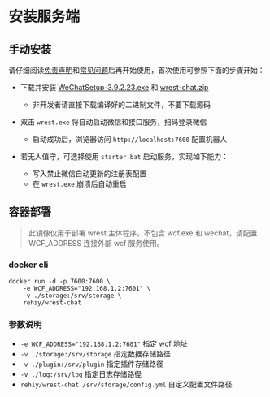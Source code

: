 # 安装服务端
## 手动安装

请仔细阅读[免责声明](/wrest/免责声明.md)和[常见问题](/wrest/常见问题.md)后再开始使用，首次使用可参照下面的步骤开始：

- 下载并安装 [WeChatSetup-3.9.2.23.exe](https://github.com/opentdp/wrest-chat/releases/download/v0.0.1/WeChatSetup-3.9.2.23.exe) 和 [wrest-chat.zip](https://github.com/opentdp/wrest-chat/releases)

  - 非开发者请直接下载编译好的二进制文件，不要下载源码

- 双击 `wrest.exe` 将自动启动微信和接口服务，扫码登录微信

  - 启动成功后，浏览器访问 `http://localhost:7600` 配置机器人

- 若无人值守，可选择使用 `starter.bat` 启动服务，实现如下能力：
  
  - 写入禁止微信自动更新的注册表配置
  - 在 `wrest.exe` 崩溃后自动重启

## 容器部署

> 此镜像仅用于部署 wrest 主体程序，不包含 wcf.exe 和 wechat，请配置 WCF_ADDRESS 连接外部 wcf 服务使用。

### docker cli

```shell
docker run -d -p 7600:7600 \
    -e WCF_ADDRESS="192.168.1.2:7601" \
    -v ./storage:/srv/storage \
    rehiy/wrest-chat
```

### 参数说明

- `-e WCF_ADDRESS="192.168.1.2:7601"` 指定 wcf 地址
- `-v ./storage:/srv/storage` 指定数据存储路径
- `-v ./plugin:/srv/plugin` 指定插件存储路径
- `-v ./log:/srv/log` 指定日志存储路径
- `rehiy/wrest-chat /srv/storage/config.yml` 自定义配置文件路径